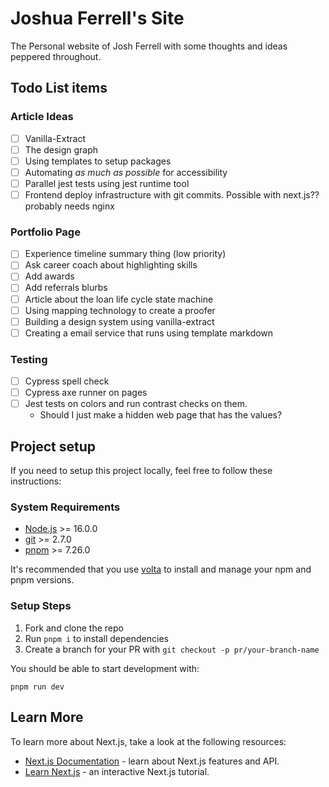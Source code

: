 # Joshua Ferrell's Site

The Personal website of Josh Ferrell with some thoughts and ideas peppered throughout.

## Todo List items

### Article Ideas

- [ ] Vanilla-Extract
- [ ] The design graph
- [ ] Using templates to setup packages
- [ ] Automating _as much as possible_ for accessibility
- [ ] Parallel jest tests using jest runtime tool
- [ ] Frontend deploy infrastructure with git commits. Possible with next.js?? probably needs nginx

### Portfolio Page

- [ ] Experience timeline summary thing (low priority)
- [ ] Ask career coach about highlighting skills
- [ ] Add awards
- [ ] Add referrals blurbs
- [ ] Article about the loan life cycle state machine
- [ ] Using mapping technology to create a proofer
- [ ] Building a design system using vanilla-extract
- [ ] Creating a email service that runs using template markdown

### Testing

- [ ] Cypress spell check
- [ ] Cypress axe runner on pages
- [ ] Jest tests on colors and run contrast checks on them.
  - Should I just make a hidden web page that has the values?

## Project setup

If you need to setup this project locally, feel free to follow these instructions:

### System Requirements

- [Node.js](https://nodejs.org/) >= 16.0.0
- [git](https://git-scm.com/) >= 2.7.0
- [pnpm](https://pnpm.io/) >= 7.26.0

It's recommended that you use [volta](https://volta.sh/) to install and manage your npm and pnpm versions.

### Setup Steps

1. Fork and clone the repo
2. Run `pnpm i` to install dependencies
3. Create a branch for your PR with `git checkout -p pr/your-branch-name`

You should be able to start development with:

```
pnpm run dev
```

## Learn More

To learn more about Next.js, take a look at the following resources:

- [Next.js Documentation](https://nextjs.org/docs) - learn about Next.js features and API.
- [Learn Next.js](https://nextjs.org/learn) - an interactive Next.js tutorial.
